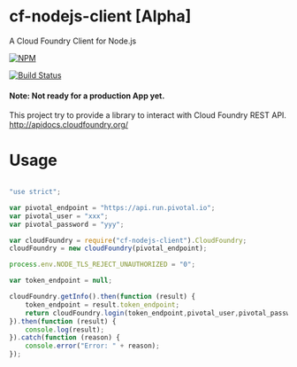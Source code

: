 # cf-nodejs-client [Alpha]
A Cloud Foundry Client for Node.js

[![NPM](https://nodei.co/npm/cf-nodejs-client.png?compact=true)](https://nodei.co/npm/cf-nodejs-client/)

[![Build Status](https://travis-ci.org/jabrena/cf-nodejs-client.svg)](https://travis-ci.org/jabrena/cf-nodejs-client)

#### Note: Not ready for a production App yet.

This project try to provide a library to interact with Cloud Foundry REST API.
http://apidocs.cloudfoundry.org/

# Usage

``` Javascript

"use strict";

var pivotal_endpoint = "https://api.run.pivotal.io";
var pivotal_user = "xxx";
var pivotal_password = "yyy";

var cloudFoundry = require("cf-nodejs-client").CloudFoundry;
cloudFoundry = new cloudFoundry(pivotal_endpoint);

process.env.NODE_TLS_REJECT_UNAUTHORIZED = "0";

var token_endpoint = null;

cloudFoundry.getInfo().then(function (result) {
	token_endpoint = result.token_endpoint;	
    return cloudFoundry.login(token_endpoint,pivotal_user,pivotal_password);
}).then(function (result) {
    console.log(result);   
}).catch(function (reason) {
    console.error("Error: " + reason);
});

```